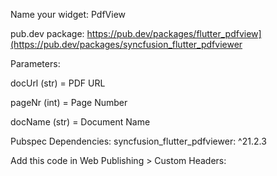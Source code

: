 Name your widget: PdfView 

pub.dev package: https://pub.dev/packages/flutter_pdfview](https://pub.dev/packages/syncfusion_flutter_pdfviewer

Parameters:

docUrl (str) = PDF URL

pageNr (int) = Page Number

docName (str) = Document Name

Pubspec Dependencies: syncfusion_flutter_pdfviewer: ^21.2.3

Add this code in Web Publishing > Custom Headers: 

<script src="//cdnjs.cloudflare.com/ajax/libs/pdf.js/2.4.456/pdf.min.js"></script>
<script type="text/javascript">
   pdfjsLib.GlobalWorkerOptions.workerSrc = "//cdnjs.cloudflare.com/ajax/libs/pdf.js/2.4.456/pdf.worker.min.js";
</script>
